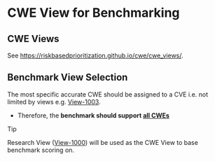 # CWE View for Benchmarking

## CWE Views

See https://riskbasedprioritization.github.io/cwe/cwe_views/.


## Benchmark View Selection

The most specific accurate CWE should be assigned to a CVE i.e. not limited by views e.g. [View-1003](https://cwe.mitre.org/data/definitions/1003.html).

- Therefore, the **benchmark should support [all CWEs](../dataset.md#REQ_COVERAGE_ALL_CWES)**


> [!TIP]
> Research View ([View-1000](https://cwe.mitre.org/data/definitions/1000.html)) will be used as the CWE View to base benchmark scoring on.




